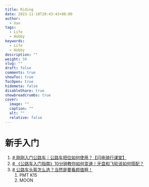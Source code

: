 ```yaml
---
title: Riding
date: 2023-11-18T20:43:43+08:00
author:
  - Xan
tags:
  - Life
  - Hobby
keywords:
  - Life
  - Hobby
description: ""
weight: 50
slug: ""
draft: false
comments: true
showToc: true
TocOpen: true
hidemeta: false
disableShare: true
showbreadcrumbs: true
cover:
  image: ""
  caption: ""
  alt: ""
  relative: false
---
```

# 新手入门
1. [# 刚刚入门公路车｜公路车把位如何使用？【闪电骑行课堂】](https://www.bilibili.com/video/BV16J411q7kT/?spm_id_from=333.788.recommend_more_video.0&vd_source=ae16ff6478eb15c1b87880540263910b)
2. [# 《公路车入门指南》10分钟教你如何变速！牙盘和飞轮该如何搭配？](https://www.bilibili.com/video/BV1gt4y1b7X3/?spm_id_from=333.337.search-card.all.click&vd_source=ae16ff6478eb15c1b87880540263910b)
3. [# 公路车头盔怎么选？当然是要看颜值啊！](https://www.bilibili.com/video/BV1bh4y1f72K/?spm_id_from=333.337.search-card.all.click&vd_source=ae16ff6478eb15c1b87880540263910b)
	1. PMT K15
	2. MOON
